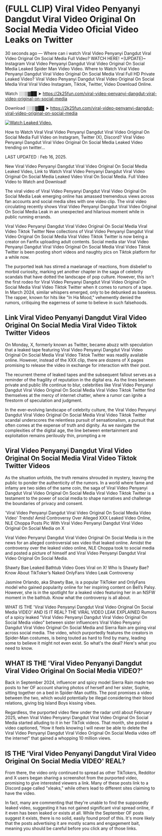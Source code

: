# (FULL CLIP) Viral Video Penyanyi Dangdut Viral Video Original On Social Media Video Oficial Video Leaks on Twitter

30 seconds ago — Where can i watch Viral Video Penyanyi Dangdut Viral Video Original On Social Media Full Video? WATCH HERE! +(UPDATE)~ Instagram Viral Video Penyanyi Dangdut Viral Video Original On Social Media Leaked Spider Man Video Video. Where to Watch Viral Video Penyanyi Dangdut Viral Video Original On Social Media Viral Full HD Private Leaked Video? Viral Video Penyanyi Dangdut Viral Video Original On Social Media Viral Viral Video Instagram, Tiktok, Twitter, Video Download Online.

Watch ░░▒▓██ ➤ https://2k25fun.com/viral-video-penyanyi-dangdut-viral-video-original-on-social-media

Download ░░▒▓██ ➤ https://2k25fun.com/viral-video-penyanyi-dangdut-viral-video-original-on-social-media

[![Watch Leaked Video.](https://miro.medium.com/v2/resize:fit:828/format:webp/1*cilzJN44JGOrTw9NJCrNHA.gif "Watch Leaked Video")](https://2k25fun.com/viral-video-penyanyi-dangdut-viral-video-original-on-social-media)

How to Watch Viral Viral Video Penyanyi Dangdut Viral Video Original On Social Media Full Video on Instagram, Twitter (X), Discord? Viral Video Penyanyi Dangdut Viral Video Original On Social Media Leaked Video trending on twitter...

LAST UPDATED : Feb 16, 2025.

New Viral Video Penyanyi Dangdut Viral Video Original On Social Media Leaked Video, Link to Watch Viral Video Penyanyi Dangdut Viral Video Original On Social Media Leaked Video Viral On Social Media. Full Video Video to Watch and Download!

The viral video of Viral Video Penyanyi Dangdut Viral Video Original On Social Media Leak emerging online has amassed tremendous views across fan accounts and social media sites with one video clip. The viral video circulating recently shows Viral Video Penyanyi Dangdut Viral Video Original On Social Media Leak in an unexpected and hilarious moment while in public running errands.

Viral Video Penyanyi Dangdut Viral Video Original On Social Media Viral Video Tiktok Twitter New collections of Viral Video Penyanyi Dangdut Viral Video Original On Social Media Viral Video Tiktok Twitter is now being a creator on Fanfix uploading adult contents. Social media star Viral Video Penyanyi Dangdut Viral Video Original On Social Media Viral Video Tiktok Twitter is been posting short videos and naughty pics on Tiktok platform for a while now.

The purported leak has stirred a maelanage of reactions, from disbelief to morbid curiosity, marking yet another chapter in the saga of celebrity scandals that have dotted the landscape of pop culture. However, this isn't the first rodeo for Viral Video Penyanyi Dangdut Viral Video Original On Social Media Viral Video Tiktok Twitter when it comes to rumors of a tape. In March 2024, similar whispers emerged, only to be debunked as baseless. The rapper, known for hits like "In Ha Mood," vehemently denied the rumors, critiquing the eagerness of some to believe in such falsehoods.

## Link Viral Video Penyanyi Dangdut Viral Video Original On Social Media Viral Video Tiktok Twitter Videos

On Monday, X, formerly known as Twitter, became abuzz with speculation that a leaked tape featuring Viral Video Penyanyi Dangdut Viral Video Original On Social Media Viral Video Tiktok Twitter was readily available online. However, instead of the XXX clip, there are dozens of X pages promising to release the video in exchange for interaction with their post.

The recurrent theme of leaked tapes and the subsequent fallout serves as a reminder of the fragility of reputation in the digital era. As the lines between private and public life continue to blur, celebrities like Viral Video Penyanyi Dangdut Viral Video Original On Social Media Viral Video Tiktok Twitter find themselves at the mercy of internet chatter, where a rumor can ignite a firestorm of speculation and judgment.

In the ever-evolving landscape of celebrity culture, the Viral Video Penyanyi Dangdut Viral Video Original On Social Media Viral Video Tiktok Twitter scandal underscores the relentless pursuit of sensationalism, a pursuit that often comes at the expense of truth and dignity. As we navigate the complexities of the digital age, the line between entertainment and exploitation remains perilously thin, prompting a re

##  Viral Video Penyanyi Dangdut Viral Video Original On Social Media Viral Video Tiktok Twitter Videos

As the situation unfolds, the truth remains shrouded in mystery, leaving the public to ponder the authenticity of the rumors. In a world where fame and infamy are two sides of the same coin, the saga of Viral Video Penyanyi Dangdut Viral Video Original On Social Media Viral Video Tiktok Twitter is a testament to the power of social media to shape narratives and challenge the boundaries of privacy and consent.

'Viral Video Penyanyi Dangdut Viral Video Original On Social Media Video Video' Trends! Amid Controversy Over Alleged XXX Leaked Video Online, NLE Choppa Posts Pic With Viral Video Penyanyi Dangdut Viral Video Original On Social Media on X

Viral Video Penyanyi Dangdut Viral Video Original On Social Media is in the news for an alleged controversial sex video that leaked online. Amidst the controversy over the leaked video online, NLE Choppa took to social media and posted a picture of himself and Viral Video Penyanyi Dangdut Viral Video Original On Social Media.

Shawty Bae Leaked Bathtub Video Goes Viral on X! Who Is Shawty Bae? Know About TikToker’s Naked OnlyFans Video Leak Controversy

Jasmine Orlando, aka Shawty Bae, is a popular TikToker and OnlyFans model who gained popularity online for her inspiring content on Bell’s Palsy. However, she is in the spotlight for a leaked video featuring her in an NSFW moment in the bathtub. Know what the controversy is all about.

WHAT IS THE 'Viral Video Penyanyi Dangdut Viral Video Original On Social Media VIDEO' AND IS IT REAL? THE VIRAL VIDEO LEAK EXPLAINED Rumors of a spicy leaked "Viral Video Penyanyi Dangdut Viral Video Original On Social Media video" between sister influencers Viral Video Penyanyi Dangdut Viral Video Original On Social Media and Sierra Rain are going viral across social media. The video, which purportedly features the creators in Spider-Man costumes, is being touted as hard to find by many, leading some to believe it might not even exist. So what's the deal? Here's what you need to know.

## WHAT IS THE 'Viral Video Penyanyi Dangdut Viral Video Original On Social Media VIDEO?'

Back in September 2024, influencer and spicy model Sierra Rain made two posts to her OF account sharing photos of herself and her sister, Sophie, sitting together on a bed in Spider-Man outfits. The post promises a video between the two, which would potentially be illegal considering their blood relations, giving big Island Boys kissing vibes.

Regardless, the purported video flew under the radar until about February 2025, when Viral Video Penyanyi Dangdut Viral Video Original On Social Media started alluding to it in her TikTok videos. That month, she posted a video captioned, "How it feels knowing I will never be able to delete the Viral Video Penyanyi Dangdut Viral Video Original On Social Media video off the internet" that gained a whopping 10 million views.

## IS THE 'Viral Video Penyanyi Dangdut Viral Video Original On Social Media VIDEO' REAL?

From there, the video only continued to spread as other TikTokers, Redditor and X users began sharing a screenshot from the purported video, promising to give interested viewers a link. Many of these posts link to a Discord page called "xleaks," while others lead to different sites claiming to have the video.

In fact, many are commenting that they're unable to find the supposedly leaked video, suggesting it has not gained significant viral spread online, if it even has been leaked or exists at all. While the September OF posts suggest it exists, there is no solid, easily found proof of this. It's more likely that the posts advertising it are mostly scams and engagement bait, meaning you should be careful before you click any of those links.